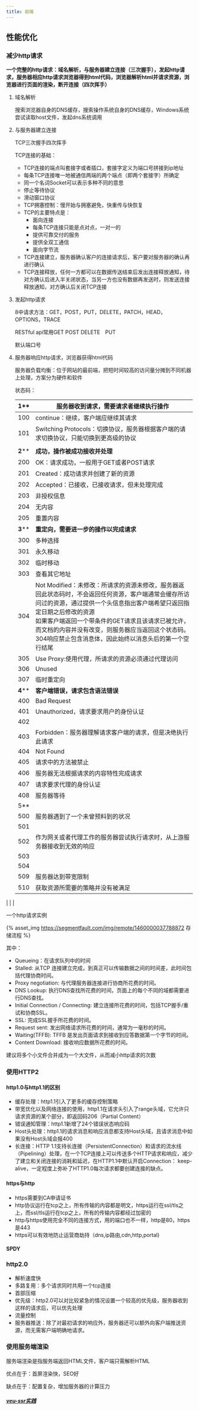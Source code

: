 ```yaml
---
title: 前端
---
```


## 性能优化

###  减少http请求

**一个完整的http请求：域名解析，与服务器建立连接（三次握手），发起http请求，服务器相应http请求浏览器得到html代码，浏览器解析html并请求资源，浏览器进行页面的渲染，断开连接（四次挥手）**

1. 域名解析

   搜索浏览器自身的DNS缓存，搜索操作系统自身的DNS缓存，Windows系统尝试读取host文件，发起dns系统调用

2. 与服务器建立连接

   TCP三次握手四次挥手

   TCP连接的基础：

   - TCP连接的端点叫套接字或者插口，套接字定义为端口号拼接到ip地址
   - 每条TCP连接唯一地被通信两端的两个端点（即两个套接字）所确定
   - 同一个名词Socket可以表示多种不同的意思
   - 停止等待协议
   - 滑动窗口协议
   - TCP拥塞控制：慢开始与拥塞避免，快重传与快恢复
   - TCP的主要特点是：
     - 面向连接
     - 每条TCP连接只能是点对点，一对一的
     - 提供可靠交付的服务
     - 提供全双工通信
     - 面向字节流
   - TCP连接建立，服务器确认客户的连接请求后，客户要对服务器的确认再进行确认
   - TCP连接释放，任何一方都可以在数据传送结束后发出连接释放通知，待对方确认后进入半关闭状态，当另一方也没有数据再发送时，则发送连接释放通知，对方确认后关闭TCP连接

3. 发起http请求

   8中请求方法：GET，POST，PUT，DELETE，PATCH，HEAD，OPTIONS，TRACE

   RESTful api常用GET POST DELETE　PUT

   默认端口号

4. 服务器响应http请求，浏览器获得html代码

   服务器负载均衡：位于网站的最前端，把短时间较高的访问量分摊到不同机器上处理，方案分为硬件和软件

   状态码：

   | 1**     | 服务器收到请求，需要请求者继续执行操作                       |
   | ------- | ------------------------------------------------------------ |
   | 100     | continue：继续，客户端应继续其请求                           |
   | 101     | Switching Protocols：切换协议，服务器根据客户端的请求切换协议，只能切换到更高级的协议 |
   |         |                                                              |
   | **2**** | **成功，操作被成功接收并处理**                               |
   | 200     | OK：请求成功，一般用于GET或者POST请求                        |
   | 201     | Created：成功请求并创建了新的资源                            |
   | 202     | Accepted：已接收，已接收请求，但未处理完成                   |
   | 203     | 非授权信息                                                   |
   | 204     | 无内容                                                       |
   | 205     | 重置内容                                                     |
   | **3**** | **重定向，需要进一步的操作以完成请求**                       |
   | 300     | 多种选择                                                     |
   | 301     | 永久移动                                                     |
   | 302     | 临时移动                                                     |
   | 303     | 查看其它地址                                                 |
   | 304     | Not Modified：未修改：所请求的资源未修改，服务器返回此状态码时，不会返回任何资源，客户端通常会缓存所访问过的资源，通过提供一个头信息指出客户端希望只返回指定日期之后修改的资源<br>如果客户端返回一个带条件的GET请求且该请求已被允许，而文档的内容并没有改变，则服务器应当返回这个状态码。304响应禁止包含消息体，因此始终以消息头后的第一个空行结尾 |
   | 305     | Use Proxy:使用代理，所请求的资源必须通过代理访问             |
   | 306     | Unused                                                       |
   | 307     | 临时重定向                                                   |
   | **4**** | **客户端错误，请求包含语法错误**                             |
   | 400     | Bad Request                                                  |
   | 401     | Unauthorized，请求要求用户的身份认证                         |
   | 402     |                                                              |
   | 403     | Forbidden：服务器理解请求客户端的请求，但是决绝执行此请求    |
   | 404     | Not Found                                                    |
   | 405     | 请求中的方法被禁止                                           |
   | 406     | 服务器无法根据请求的内容特性完成请求                         |
   | 407     | 请求要求代理的身份认证                                       |
   | 408     | 服务器等待                                                   |
   | 5**     |                                                              |
   | 500     | 服务器遇到了一个未曾预料到的状况                             |
   | 501     |                                                              |
   | 502     | 作为网关或者代理工作的服务器尝试执行请求时，从上游服务器接收到无效的响应 |
   | 503     |                                                              |
   | 504     |                                                              |
   | 509     | 服务器达到带宽限制                                           |
   | 510     | 获取资源所需要的策略并没有被满足                             |
|         |                                                              |
   
   一个http请求实例
   
   {% asset_img https://segmentfault.com/img/remote/1460000037788872  存储流程 %}

其中：

- Queueing：在请求队列中的时间
- Stalled: 从TCP 连接建立完成，到真正可以传输数据之间的时间差，此时间包括代理协商时间。
- Proxy negotiation: 与代理服务器连接进行协商所花费的时间。
- DNS Lookup: 执行DNS查找所花费的时间，页面上的每个不同的域都需要进行DNS查找。
- Initial Connection / Connecting: 建立连接所花费的时间，包括TCP握手/重试和协商SSL。
- SSL: 完成SSL握手所花费的时间。
- Request sent: 发出网络请求所花费的时间，通常为一毫秒的时间。
- Waiting(TFFB): TFFB 是发出页面请求到接收到应答数据第一个字节的时间。
- Content Download: 接收响应数据所花费的时间。

建议将多个小文件合并成为一个大文件，从而减小http请求的次数

### 使用HTTP2

#### http1.0与http1.1的区别

- 缓存处理：http1.1引入了更多的缓存控制策略
- 带宽优化以及网络连接的使用，http1.1在请求头引入了range头域，它允许只请求资源的某个部分，即返回码206（Partial Content）
- 错误通知管理：http1.1新增了24个错误状态响应码
- Host头处理：http1.1的请求消息和响应消息都支持Host头域，且请求消息中如果没有Host头域会报400
- 长连接：HTTP 1.1支持长连接（PersistentConnection）和请求的流水线（Pipelining）处理，在一个TCP连接上可以传送多个HTTP请求和响应，减少了建立和关闭连接的消耗和延迟，在HTTP1.1中默认开启Connection： keep-alive，一定程度上弥补了HTTP1.0每次请求都要创建连接的缺点。

#### https与http

- https需要到CA申请证书
- http协议运行在tcp之上，所有传输的内容都是明文，https运行在ssl/tls之上，而ssl/tls运行在tcp之上，所有的传输内容都经过加密的
- http与https使用完全不同的连接方式，用的端口也不一样，http是80，https是443
- https可以有效地防止运营商劫持（dns,ip路由,cdn,http,portal)

#### SPDY

### http2.0

- 解析速度快
- 多路复用：多个请求同时共用一个tcp连接
- 首部压缩
- 优先级：http2.0可以对比较紧急的情况设置一个较高的优先级，服务器收到这样的请求后，可以优先处理
- 流量控制
- 服务器推送：除了对最初请求的响应外，服务器还可以额外向客户端推送资源，而无需客户端明确地请求。

### 使用服务端渲染

服务端渲染是指服务端返回HTML文件，客户端只需解析HTML

优点在于：首屏渲染快，SEO好

缺点在于：配置复杂，增加服务器的计算压力

##### [veu-ssr实践](https://github.com/ajn404/vue-ssr.git)

